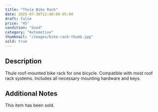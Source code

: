 ```yaml
---
title: "Thule Bike Rack"
date: 2025-07-30T12:00:00-05:00
draft: false
price: "45"
condition: "Good"
category: "Automotive"
thumbnail: "/images/bike-rack-thumb.jpg"
sold: true
---
```


## Description

Thule roof-mounted bike rack for one bicycle. Compatible with most roof rack systems. Includes all necessary mounting hardware and keys.

## Additional Notes

This item has been sold.